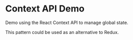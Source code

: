 # Context API Demo

Demo using the React Context API to manage global state.

This pattern could be used as an alternative to Redux.